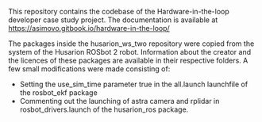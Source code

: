 This repository contains the codebase of the Hardware-in-the-loop developer case study project. The documentation is available at https://asimovo.gitbook.io/hardware-in-the-loop/

The packages inside the husarion_ws_two repository were copied from the system of the Husarion ROSbot 2 robot. Information about the creator and the licences of these packages are available in their respective folders. A few small modifications were made consisting of:
   
- Setting the use_sim_time parameter true in the all.launch launchfile of the rosbot_ekf package
- Commenting out the launching of astra camera and rplidar in rosbot_drivers.launch of the husarion_ros package. 
